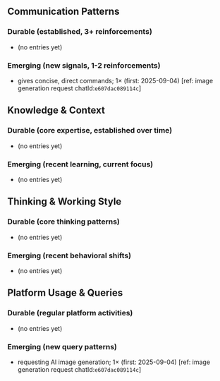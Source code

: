 ## Communication Patterns
### Durable (established, 3+ reinforcements)
- (no entries yet)

### Emerging (new signals, 1-2 reinforcements)
- gives concise, direct commands; 1× (first: 2025-09-04) [ref: image generation request chatId:`e607dac089114c`]

## Knowledge & Context
### Durable (core expertise, established over time)
- (no entries yet)

### Emerging (recent learning, current focus)
- (no entries yet)

## Thinking & Working Style
### Durable (core thinking patterns)
- (no entries yet)

### Emerging (recent behavioral shifts)
- (no entries yet)

## Platform Usage & Queries
### Durable (regular platform activities)
- (no entries yet)

### Emerging (new query patterns)
- requesting AI image generation; 1× (first: 2025-09-04) [ref: image generation request chatId:`e607dac089114c`]